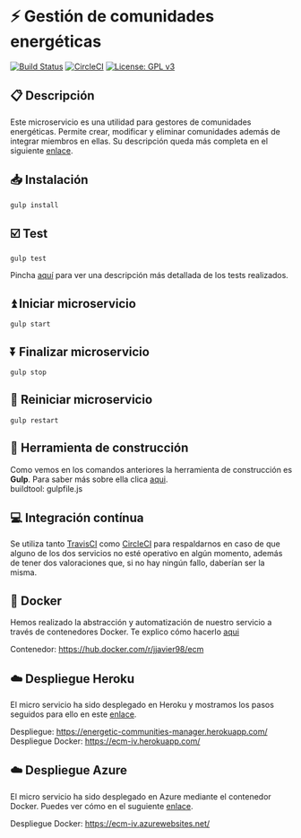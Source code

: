 # :zap: Gestión de comunidades energéticas

[![Build Status](https://travis-ci.org/JJavier98/IV-Project.svg?branch=master)](https://travis-ci.org/JJavier98/IV-Project) [![CircleCI](https://circleci.com/gh/JJavier98/IV-Project.svg?style=svg)](https://circleci.com/gh/JJavier98/IV-Project) [![License: GPL v3](https://img.shields.io/badge/License-GPLv3-blue.svg)](https://www.gnu.org/licenses/gpl-3.0)

## :clipboard: Descripción
Este microservicio es una utilidad para gestores de comunidades energéticas. Permite crear, modificar y eliminar comunidades además de integrar miembros en ellas.
Su descripción queda más completa en el siguiente [enlace](https://github.com/JJavier98/IV-Project/blob/master/docs/objetivo_proyecto.md).

## :inbox_tray: Instalación
```
gulp install
```

## :ballot_box_with_check: Test
```
gulp test
```
Pincha [aquí](https://github.com/JJavier98/IV-Project/blob/master/docs/tests.md) para ver una descripción más detallada de los tests realizados.

## :arrow_double_up: Iniciar microservicio
```
gulp start
```

## :arrow_double_down: Finalizar microservicio
```
gulp stop
```

## :repeat: Reiniciar microservicio
```
gulp restart
```

## :hammer: Herramienta de construcción
Como vemos en los comandos anteriores la herramienta de construcción es **Gulp**. Para saber más sobre ella clica [aqui](https://github.com/JJavier98/IV-Project/blob/master/docs/herramienta_de_construccion.md).  
buildtool: gulpfile.js

## :computer: Integración contínua
Se utiliza tanto [TravisCI](https://github.com/JJavier98/IV-Project/blob/master/docs/integracion_continua.md) como [CircleCI](https://github.com/JJavier98/IV-Project/blob/master/docs/integracion_continua.md) para respaldarnos en caso de que alguno de los dos servicios no esté operativo en algún momento, además de tener dos valoraciones que, si no hay ningún fallo, daberían ser la misma.

## :whale2: Docker
Hemos realizado la abstracción y automatización de nuestro servicio a través de contenedores Docker. Te explico cómo hacerlo [aqui](https://github.com/JJavier98/IV-Project/blob/master/docs/docker.md)

Contenedor: https://hub.docker.com/r/jjavier98/ecm

## :cloud: Despliegue Heroku
El micro servicio ha sido desplegado en Heroku y mostramos los pasos seguidos para ello en este [enlace](https://github.com/JJavier98/IV-Project/blob/master/docs/heroku.md).

Despliegue: https://energetic-communities-manager.herokuapp.com/
Despliegue Docker: https://ecm-iv.herokuapp.com/

## :cloud: Despliegue Azure
El micro servicio ha sido desplegado en Azure mediante el contenedor Docker. Puedes ver cómo en el suguiente [enlace](https://github.com/JJavier98/IV-Project/blob/master/docs/azure.md).

Despliegue Docker: https://ecm-iv.azurewebsites.net/